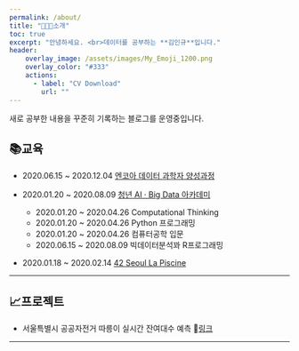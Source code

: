 ```yaml
---
permalink: /about/
title: "🧑🏻‍💻소개"
toc: true
excerpt: "안녕하세요. <br>데이터를 공부하는 **김인규**입니다."
header:
    overlay_image: /assets/images/My_Emoji_1200.png
    overlay_color: "#333"
    actions:
      - label: "CV Download"
        url: ""
---
```


새로 공부한 내용을 꾸준히 기록하는 블로그를 운영중입니다.

## 📚교육

- 2020.06.15 ~ 2020.12.04 [엔코아 데이터 과학자 양성과정](https://playdata.io)

- 2020.01.20 ~ 2020.08.09 [청년 AI · Big Data 아카데미](https://pabi.smartlearn.io)
    
    - 2020.01.20 ~ 2020.04.26 Computational Thinking
    - 2020.01.20 ~ 2020.04.26 Python 프로그래밍
    - 2020.01.20 ~ 2020.04.26 컴퓨터공학 입문
    - 2020.06.15 ~ 2020.08.09 빅데이터분석꽈 R프로그래밍

- 2020.01.18 ~ 2020.02.14 [42 Seoul La Piscine](https://42seoul.kr/about)

---

## 📈프로젝트

- 서울특별시 공공자전거 따릉이 실시간 잔여대수 예측 🔗[링크](https://www2.slideshare.net/ssuser4c5412/ss-240320800)

---
